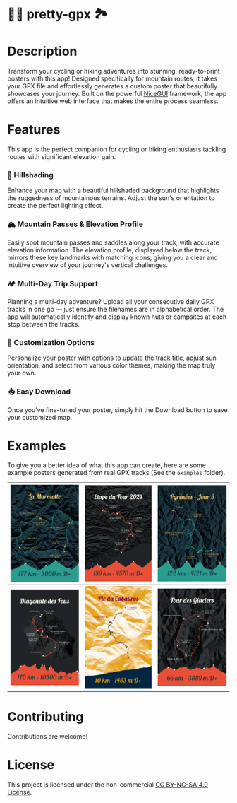 # 🚴‍♂️ pretty-gpx 🏞️

# Description

Transform your cycling or hiking adventures into stunning, ready-to-print posters with this app! Designed specifically for mountain routes, it takes your GPX file and effortlessly generates a custom poster that beautifully showcases your journey. Built on the powerful [NiceGUI](https://nicegui.io/) framework, the app offers an intuitive web interface that makes the entire process seamless.

# Features

This app is the perfect companion for cycling or hiking enthusiasts tackling routes with significant elevation gain.

### 🌄 Hillshading

Enhance your map with a beautiful hillshaded background that highlights the ruggedness of mountainous terrains. Adjust the sun's orientation to create the perfect lighting effect.

### 🏔️ Mountain Passes & Elevation Profile

Easily spot mountain passes and saddles along your track, with accurate elevation information. The elevation profile, displayed below the track, mirrors these key landmarks with matching icons, giving you a clear and intuitive overview of your journey's vertical challenges.

### 🏕️ Multi-Day Trip Support

Planning a multi-day adventure? Upload all your consecutive daily GPX tracks in one go — just ensure the filenames are in alphabetical order. The app will automatically identify and display known huts or campsites at each stop between the tracks.

### 🎨 Customization Options

Personalize your poster with options to update the track title, adjust sun orientation, and select from various color themes, making the map truly your own.

### 📥 Easy Download

Once you’ve fine-tuned your poster, simply hit the Download button to save your customized map.



# Examples

To give you a better idea of what this app can create, here are some example posters generated from real GPX tracks (See the `examples` folder).


| ![Image 1](doc/marmotte.svg) | ![Image 2](doc/couillole.svg) | ![Image 3](doc/peyresourde.svg) |
|--------------------------------|--------------------------------|--------------------------------|
| ![Image 4](doc/diagonale-des-fous.svg) | ![Image 5](doc/cabaliros.svg) | ![Image 4](doc/vanoise_3days.svg)  |


# Contributing

Contributions are welcome!

# License

This project is licensed under the non-commercial [CC BY-NC-SA 4.0 License](LICENSE).


